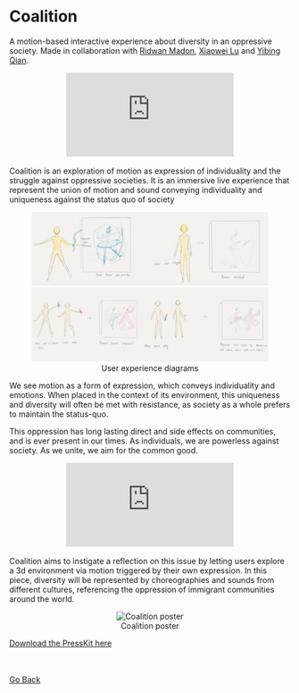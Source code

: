 <!--
title: "Coalition"
date:  "2018-12-15"
display: true
image: "img/portfolio/coalition.png"
weight: 1
-->

# Coalition

A motion-based interactive experience about diversity in an oppressive society. <!--more-->
Made in collaboration with [Ridwan Madon](https://www.ridwanmadon.com/), [Xiaowei Lu](https://wp.nyu.edu/llllllxw/author/xl2334/) and [Yibing Qian](http://yibingqian.org/).


<figure class="vid_container vid_16x9 vid_ext" style="text-align: center">
  <iframe src="https://www.youtube.com/embed/mPhG_J-Jd5M" frameborder="0" allow="accelerometer; encrypted-media; gyroscope" allowfullscreen></iframe>
</figure>


Coalition is an exploration of motion as expression of individuality and the struggle against oppressive societies. It is an immersive live experience that represent the union of motion and sound conveying individuality and uniqueness against the status quo of society

<figure class="proj_img proj_img_center" style="text-align: center">
  <img class="p_capture" src="./coalition_ux1.jpg" alt="Solo user experience">
  <br/>
  <img class="p_capture" src="./coalition_ux2.jpg" alt="Dual user experience">
	<figcaption>User experience diagrams</figcaption>
</figure>


We see motion as a form of expression, which conveys individuality and emotions. When placed in the context of its environment, this uniqueness and diversity will often be met with resistance, as society as a whole prefers to maintain the status-quo.

This oppression has long lasting direct and side effects on communities, and is ever present in our times. As individuals, we are powerless against society. As we unite, we aim for the common good.


<figure class="vid_container vid_16x9 vid_ext" style="text-align: center">
  <iframe src="https://player.vimeo.com/video/327081816"  frameborder="0" webkitallowfullscreen mozallowfullscreen allowfullscreen></iframe>
</figure>


Coalition aims to instigate a reflection on this issue by letting users explore a 3d environment via motion triggered by their own expression. In this piece, diversity will be represented by choreographies and sounds from different cultures, referencing the oppression of immigrant communities around the world.

<figure class="proj_img proj_img_tall" style="text-align: center">
 <img class="p_capture" src="./coalition_poster.jpg" alt="Coalition poster">
 <figcaption>Coalition poster</figcaption>
</figure>

[Download the PressKit here](./Coalition_PressKit.pdf)

<br/>
<br/>
<a href="#" onClick="history.go(-1);return true;">Go Back</a>

